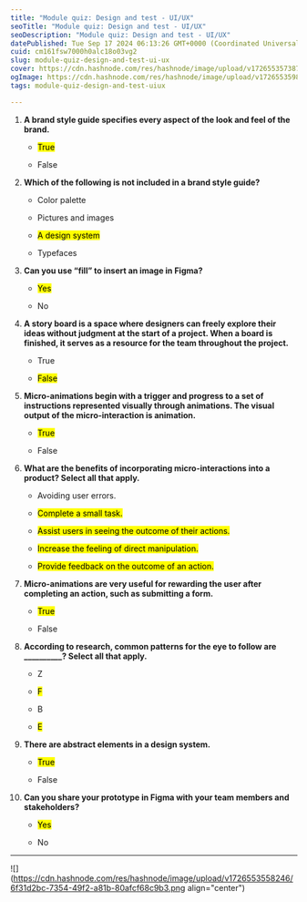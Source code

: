```yaml
---
title: "Module quiz: Design and test - UI/UX"
seoTitle: "Module quiz: Design and test - UI/UX"
seoDescription: "Module quiz: Design and test - UI/UX"
datePublished: Tue Sep 17 2024 06:13:26 GMT+0000 (Coordinated Universal Time)
cuid: cm161fsw7000h0alc18o03vg2
slug: module-quiz-design-and-test-ui-ux
cover: https://cdn.hashnode.com/res/hashnode/image/upload/v1726553573871/bb3faa53-3fa6-443e-a0d8-993fe09ba85a.jpeg
ogImage: https://cdn.hashnode.com/res/hashnode/image/upload/v1726553598056/08e708a6-5ec2-41ee-b524-53175615b66f.jpeg
tags: module-quiz-design-and-test-uiux

---
```


1. **A brand style guide specifies every aspect of the look and feel of the brand.**
    
    * <mark>True</mark>
        
    * False
        
2. **Which of the following is not included in a brand style guide?**
    
    * Color palette
        
    * Pictures and images
        
    * <mark>A design system</mark>
        
    * Typefaces
        
3. **Can you use “fill” to insert an image in Figma?**
    
    * <mark>Yes</mark>
        
    * No
        
4. **A story board is a space where designers can freely explore their ideas without judgment at the start of a project. When a board is finished, it serves as a resource for the team throughout the project.**
    
    * True
        
    * <mark>False</mark>
        
5. **Micro-animations begin with a trigger and progress to a set of instructions represented visually through animations. The visual output of the micro-interaction is animation.**
    
    * <mark>True</mark>
        
    * False
        
6. **What are the benefits of incorporating micro-interactions into a product? Select all that apply.**
    
    * Avoiding user errors.
        
    * <mark>Complete a small task.</mark>
        
    * <mark>Assist users in seeing the outcome of their actions.</mark>
        
    * <mark>Increase the feeling of direct manipulation.</mark>
        
    * <mark>Provide feedback on the outcome of an action.</mark>
        
7. **Micro-animations are very useful for rewarding the user after completing an action, such as submitting a form.**
    
    * <mark>True</mark>
        
    * False
        
8. **According to research, common patterns for the eye to follow are \_\_\_\_\_\_\_\_\_\_? Select all that apply.**
    
    * Z
        
    * <mark>F</mark>
        
    * B
        
    * <mark>E</mark>
        
9. **There are abstract elements in a design system.**
    
    * <mark>True</mark>
        
    * False
        
10. **Can you share your prototype in Figma with your team members and stakeholders?**
    
    * <mark>Yes</mark>
        
    * No
        

---

![](https://cdn.hashnode.com/res/hashnode/image/upload/v1726553558246/6f31d2bc-7354-49f2-a81b-80afcf68c9b3.png align="center")